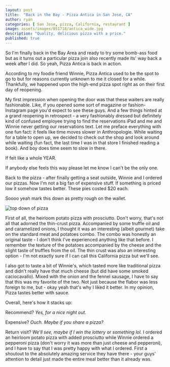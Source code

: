 ```yaml
---
layout: post
title:  "Back in the Bay - Pizza Antica in San Jose, CA"
author: ryan
categories: [ San Jose, pizza, California, restaurant ]
image: assets/images/051718/antica_wide.jpg
description: "Quality, delicious pizza with a price."
published: true
---
```


So I'm finally back in the Bay Area and ready to try some bomb-ass food but as it turns out a particular pizza join also recently made its' way back a week after I did. So yeah, Pizza Antica is back in action.

According to my foodie friend Winnie, Pizza Antica used to be the spot to go to but for reasons currently unknown to me it closed for a while. Thankfully, we happened upon the high-end pizza spot right as on their first day of reopening.

My first impression when opening the door was that these waiters are really fashionable. Like, if you opened some sort of magazine or fashion-Instagram page you'd expect to see these guys. And a few things hinted at a grand reopening in retrospect - a very fashionably dressed but definitely kind of confused employee trying to find the reservations iPad and me and Winnie never getting our reservations text. Let me preface everything with one fun fact: it feels like time moves slower in Anthropologie. While waiting for a table to open up, we decided to check out the shop and look around while waiting (fun fact, the last time I was in that store I finished reading a book). And boy does time seem to slow in there.

If felt like a whole YEAR.

If anybody else feels this way please let me know I can't be the only one.

Back to the pizza - after finally getting a seat outside, Winnie and I ordered our pizzas. Now I'm not a big fan of expensive stuff. If something is priced low it somehow tastes better. These pies costed $20 each.

Soooo yeah mark this down as pretty rough on the wallet.

![top down of pizza](/assets/051718antica/antica_top.jpg)

First of all, the heirloom potato pizza with prosciutto. Don't worry, that's not all that adorned the thin-crust pizza. Accompanied by some truffle oil and and caramelized onions, I thought it was an interesting (albeit gourmet) take on the standard meat and potatoes combo. The combo was honestly an original taste - I don't think I've experienced anything like that before. I remember the texture of the potatoes accompanied by the cheese and the slight taste of truffles from the oil. The thin crust was also an interesting option - I'm not exactly sure if I can call this California pizza but we'll see.

I also got to taste a bit of Winnie's, which tasted more like traditional pizza and didn't really have that much cheese (but did have some smoked caciocavallo). Mixed with the onion and the fennel sausage, I have to say that this was my favorite of the two. Not just because the flabor was less foreign to me, but - okay yeah that's why I liked it better. In my opinion, Pizza tastes better with sauce.

Overall, here's how it stacks up:

Recommend? *Yes, for a nice night out.*

Expensive? *Ouch. Maybe if you share a pizza?*

Return visit? *We'll see, maybe if I win the lottery or something lol.*
I ordered an heirloom potato pizza with added prosciutto while Winnie ordered a pepperoni pizza (don't worry it was more than just cheese and pepperoni), and I have to say that I was pretty happy with what I ordered. First a shoutout to the absolutely amazing service they have there - your guys' attention to detail just made the entire meal better than it already was.


